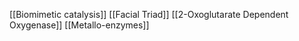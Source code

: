 [[Biomimetic catalysis]]
[[Facial Triad]]
[[2-Oxoglutarate Dependent Oxygenase]]
[[Metallo-enzymes]]
